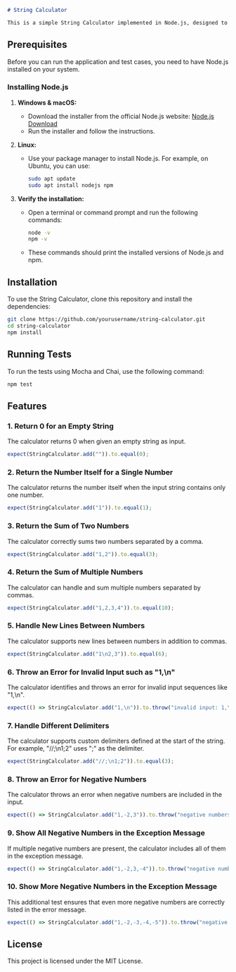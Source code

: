 ```markdown
# String Calculator

This is a simple String Calculator implemented in Node.js, designed to handle a variety of input formats and delimiters while ensuring robustness through extensive test cases. The calculator supports summing up numbers provided in a string format, handling different delimiters, and providing meaningful error messages for invalid inputs and negative numbers.
```

## Prerequisites

Before you can run the application and test cases, you need to have Node.js installed on your system.

### Installing Node.js

1. **Windows & macOS:**
   - Download the installer from the official Node.js website: [Node.js Download](https://nodejs.org/)
   - Run the installer and follow the instructions.

2. **Linux:**
   - Use your package manager to install Node.js. For example, on Ubuntu, you can use:
     ```bash
     sudo apt update
     sudo apt install nodejs npm
     ```

3. **Verify the installation:**
   - Open a terminal or command prompt and run the following commands:
     ```bash
     node -v
     npm -v
     ```
   - These commands should print the installed versions of Node.js and npm.


## Installation

To use the String Calculator, clone this repository and install the dependencies:

```bash
git clone https://github.com/yourusername/string-calculator.git
cd string-calculator
npm install
```

## Running Tests

To run the tests using Mocha and Chai, use the following command:

```bash
npm test
```

## Features

### 1. Return 0 for an Empty String
The calculator returns 0 when given an empty string as input.
```javascript
expect(StringCalculator.add("")).to.equal(0);
```

### 2. Return the Number Itself for a Single Number
The calculator returns the number itself when the input string contains only one number.
```javascript
expect(StringCalculator.add("1")).to.equal(1);
```

### 3. Return the Sum of Two Numbers
The calculator correctly sums two numbers separated by a comma.
```javascript
expect(StringCalculator.add("1,2")).to.equal(3);
```

### 4. Return the Sum of Multiple Numbers
The calculator can handle and sum multiple numbers separated by commas.
```javascript
expect(StringCalculator.add("1,2,3,4")).to.equal(10);
```

### 5. Handle New Lines Between Numbers
The calculator supports new lines between numbers in addition to commas.
```javascript
expect(StringCalculator.add("1\n2,3")).to.equal(6);
```

### 6. Throw an Error for Invalid Input such as "1,\n"
The calculator identifies and throws an error for invalid input sequences like "1,\n".
```javascript
expect(() => StringCalculator.add("1,\n")).to.throw("invalid input: 1,\n");
```

### 7. Handle Different Delimiters
The calculator supports custom delimiters defined at the start of the string. For example, "//;\n1;2" uses ";" as the delimiter.
```javascript
expect(StringCalculator.add("//;\n1;2")).to.equal(3);
```

### 8. Throw an Error for Negative Numbers
The calculator throws an error when negative numbers are included in the input.
```javascript
expect(() => StringCalculator.add("1,-2,3")).to.throw("negative numbers not allowed: -2");
```

### 9. Show All Negative Numbers in the Exception Message
If multiple negative numbers are present, the calculator includes all of them in the exception message.
```javascript
expect(() => StringCalculator.add("1,-2,3,-4")).to.throw("negative numbers not allowed: -2, -4");
```

### 10. Show More Negative Numbers in the Exception Message
This additional test ensures that even more negative numbers are correctly listed in the error message.
```javascript
expect(() => StringCalculator.add("1,-2,-3,-4,-5")).to.throw("negative numbers not allowed: -2, -3, -4, -5");
```

## License

This project is licensed under the MIT License.
```